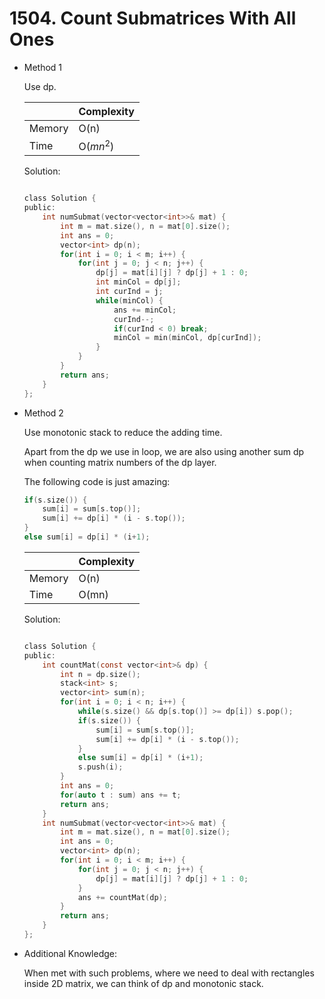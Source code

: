 # 1504. Count Submatrices With All Ones
- Method 1

    Use dp.

    | |   Complexity  |
    | ----------- | ----------- | 
    |  Memory     | O(n) | 
    |      Time       |  O($mn^2$) | 


    Solution:

    ``` h

    class Solution {
    public:
        int numSubmat(vector<vector<int>>& mat) {
            int m = mat.size(), n = mat[0].size();
            int ans = 0;
            vector<int> dp(n);
            for(int i = 0; i < m; i++) {
                for(int j = 0; j < n; j++) {
                    dp[j] = mat[i][j] ? dp[j] + 1 : 0;
                    int minCol = dp[j];
                    int curInd = j;
                    while(minCol) {
                        ans += minCol;
                        curInd--;
                        if(curInd < 0) break;
                        minCol = min(minCol, dp[curInd]);
                    }
                }
            }
            return ans;
        }
    };

    ```

- Method 2

    Use monotonic stack to reduce the adding time. 

    Apart from the dp we use in loop, we are also using another sum dp when counting matrix numbers of the dp layer. 
    
    The following code is just amazing:

    ``` h
    if(s.size()) {
        sum[i] = sum[s.top()];
        sum[i] += dp[i] * (i - s.top());
    }
    else sum[i] = dp[i] * (i+1);
    ```

    | |   Complexity  |
    | ----------- | ----------- | 
    |  Memory     | O(n) | 
    |      Time       |  O(mn) | 


    Solution:

    ``` h

    class Solution {
    public:
        int countMat(const vector<int>& dp) {
            int n = dp.size();
            stack<int> s;
            vector<int> sum(n);
            for(int i = 0; i < n; i++) {
                while(s.size() && dp[s.top()] >= dp[i]) s.pop();
                if(s.size()) {
                    sum[i] = sum[s.top()];
                    sum[i] += dp[i] * (i - s.top());
                }
                else sum[i] = dp[i] * (i+1);
                s.push(i);
            }
            int ans = 0;
            for(auto t : sum) ans += t;
            return ans;
        }
        int numSubmat(vector<vector<int>>& mat) {
            int m = mat.size(), n = mat[0].size();
            int ans = 0;
            vector<int> dp(n);
            for(int i = 0; i < m; i++) {
                for(int j = 0; j < n; j++) {
                    dp[j] = mat[i][j] ? dp[j] + 1 : 0;
                }
                ans += countMat(dp);
            }
            return ans;
        }
    };

    ```

- Additional Knowledge:
       
    When met with such problems, where we need to deal with rectangles inside 2D matrix, we can think of dp and monotonic stack.



<br>
